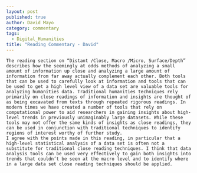 ```yaml
---
layout: post
published: true
author: David Mayo
category: commentary
tags: 
  - Digital_Humanities
title: "Reading Commentary - David"
---
```


	The reading section on “Distant /Close, Macro /Micro, Surface/Depth” describes how the seemingly at odds methods of analyzing a small amount of information up close and analyzing a large amount of information from far away actually complement each other. Both tools that can be used to carefully look at information and tools that can be used to get a high level view of a data set are valuable tools for analyzing humanities data. Traditional humanities techniques rely primarily on close readings of information and insights are thought of as being excavated from texts through repeated rigorous readings. In modern times we have created a number of tools that rely on computational power to aid researchers in gaining insights about high-level trends in previously unimaginably large datasets. While these tools may not offer the same kinds of insights as close readings, they can be used in conjunction with traditional techniques to identify regions of interest worthy of further study.
    I agree with the points made in this reading, in particular that a high-level statistical analysis of a data set is often not a substitute for traditional close reading techniques. I think that data analysis tools can be used very effectively to gain both insights into trends that couldn’t be seen at the macro level and to identify where in a large data set close reading techniques should be applied.
